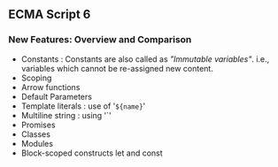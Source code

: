 ## ECMA Script 6

### New Features: Overview and Comparison

- Constants : Constants are also called as *"Immutable variables"*. i.e., variables which cannot be re-assigned new content.
- Scoping
- Arrow functions
- Default Parameters 
- Template literals : use of '`${name}`'
- Multiline string : using '`'
- Promises
- Classes
- Modules
- Block-scoped constructs let and const
